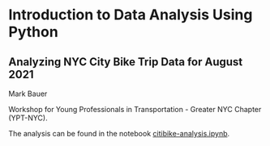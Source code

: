 # Introduction to Data Analysis Using Python
## Analyzing NYC City Bike Trip Data for August 2021

Mark Bauer


Workshop for Young Professionals in Transportation - Greater NYC Chapter (YPT-NYC).

The analysis can be found in the notebook [citibike-analysis.ipynb](https://github.com/mebauer/ypt-nyc-python/blob/main/citibike-analysis.ipynb).